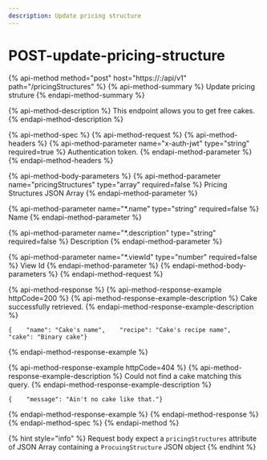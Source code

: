```yaml
---
description: Update pricing structure
---
```


# POST-update-pricing-structure

{% api-method method="post" host="https://<host>:<port>/api/v1" path="/pricingStructures" %}
{% api-method-summary %}
Update pricing struture
{% endapi-method-summary %}

{% api-method-description %}
This endpoint allows you to get free cakes.
{% endapi-method-description %}

{% api-method-spec %}
{% api-method-request %}
{% api-method-headers %}
{% api-method-parameter name="x-auth-jwt" type="string" required=true %}
Authentication token.
{% endapi-method-parameter %}
{% endapi-method-headers %}

{% api-method-body-parameters %}
{% api-method-parameter name="pricingStructures" type="array" required=false %}
Pricing Structures JSON Array
{% endapi-method-parameter %}

{% api-method-parameter name="\*.name" type="string" required=false %}
Name
{% endapi-method-parameter %}

{% api-method-parameter name="\*.description" type="string" required=false %}
Description
{% endapi-method-parameter %}

{% api-method-parameter name="\*.viewId" type="number" required=false %}
 View Id
{% endapi-method-parameter %}
{% endapi-method-body-parameters %}
{% endapi-method-request %}

{% api-method-response %}
{% api-method-response-example httpCode=200 %}
{% api-method-response-example-description %}
Cake successfully retrieved.
{% endapi-method-response-example-description %}

```
{    "name": "Cake's name",    "recipe": "Cake's recipe name",    "cake": "Binary cake"}
```
{% endapi-method-response-example %}

{% api-method-response-example httpCode=404 %}
{% api-method-response-example-description %}
Could not find a cake matching this query.
{% endapi-method-response-example-description %}

```
{    "message": "Ain't no cake like that."}
```
{% endapi-method-response-example %}
{% endapi-method-response %}
{% endapi-method-spec %}
{% endapi-method %}

{% hint style="info" %}
Request body expect a `pricingStructures` attribute of JSON Array containing a `ProcuingStructure` JSON object
{% endhint %}

